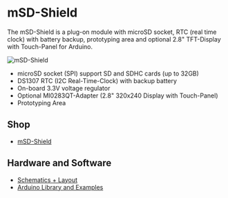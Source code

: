 # mSD-Shield
The mSD-Shield is a plug-on module with microSD socket, RTC (real time clock) with battery backup, prototyping area and optional 2.8" TFT-Display with Touch-Panel for Arduino.

![mSD-Shield](https://github.com/watterott/mSD-Shield/raw/master/hardware/mSD-Shield_v20.jpg)

* microSD socket (SPI) support SD and SDHC cards (up to 32GB)
* DS1307 RTC (I2C Real-Time-Clock) with backup battery
* On-board 3.3V voltage regulator
* Optional MI0283QT-Adapter (2.8" 320x240 Display with Touch-Panel)
* Prototyping Area


## Shop
* [mSD-Shield](http://www.watterott.com/en/mSD-Shield-v2-Data-Logging-Shield)


## Hardware and Software
* [Schematics + Layout](https://github.com/watterott/mSD-Shield/tree/master/hardware)
* [Arduino Library and Examples](https://github.com/watterott/Arduino-Libs)
